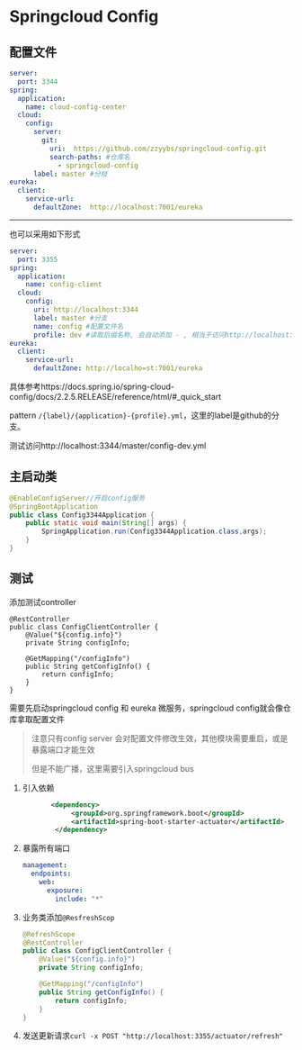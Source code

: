 # Springcloud Config

## 配置文件

```yaml
server:
  port: 3344
spring:
  application:
    name: cloud-config-center
  cloud:
    config:
      server:
        git:
          uri:  https://github.com/zzyybs/springcloud-config.git
          search-paths: #仓库名
            - springcloud-config
      label: master #分枝
eureka:
  client:
    service-url:
      defaultZone:  http://localhost:7001/eureka
```

---

也可以采用如下形式

```yaml
server:
  port: 3355
spring:
  application:
    name: config-client
  cloud:
    config:
      uri: http://localhost:3344
      label: master #分支
      name: config #配置文件名
      profile: dev #读取后缀名称, 会自动添加 - , 相当于访问http://localhost:334/master/config-dev.yml
eureka:
  client:
    service-url:
      defaultZone: http://localho=st:7001/eureka
```

具体参考https://docs.spring.io/spring-cloud-config/docs/2.2.5.RELEASE/reference/html/#_quick_start

pattern `/{label}/{application}-{profile}.yml`，这里的label是github的分支。

测试访问http://localhost:3344/master/config-dev.yml

## 主启动类

```java
@EnableConfigServer//开启config服务
@SpringBootApplication
public class Config3344Application {
    public static void main(String[] args) {
        SpringApplication.run(Config3344Application.class,args);
    }
}
```

## 测试

添加测试controller

```
@RestController
public class ConfigClientController {
    @Value("${config.info}")
    private String configInfo;

    @GetMapping("/configInfo")
    public String getConfigInfo() {
        return configInfo;
    }
}
```

需要先启动springcloud config 和 eureka 微服务，springcloud config就会像仓库拿取配置文件

> 注意只有config server 会对配置文件修改生效，其他模块需要重启，或是暴露端口才能生效
>
> 但是不能广播，这里需要引入springcloud bus

1. 引入依赖

   ```xml
          <dependency>
               <groupId>org.springframework.boot</groupId>
               <artifactId>spring-boot-starter-actuator</artifactId>
           </dependency>
   ```

2. 暴露所有端口

   ```yaml
   management:
     endpoints:
       web:
         exposure:
           include: "*"
   ```

3. 业务类添加`@ResfreshScop`

   ```java
   @RefreshScope
   @RestController
   public class ConfigClientController {
       @Value("${config.info}")
       private String configInfo;
   
       @GetMapping("/configInfo")
       public String getConfigInfo() {
           return configInfo;
       }
   }
   ```

4. 发送更新请求`curl -x POST "http://localhost:3355/actuator/refresh"`
